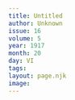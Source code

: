 ```yaml
---
title: Untitled
author: Unknown
issue: 16
volume: 5
year: 1917
month: 20
day: VI
tags:
layout: page.njk
image:
---
```



